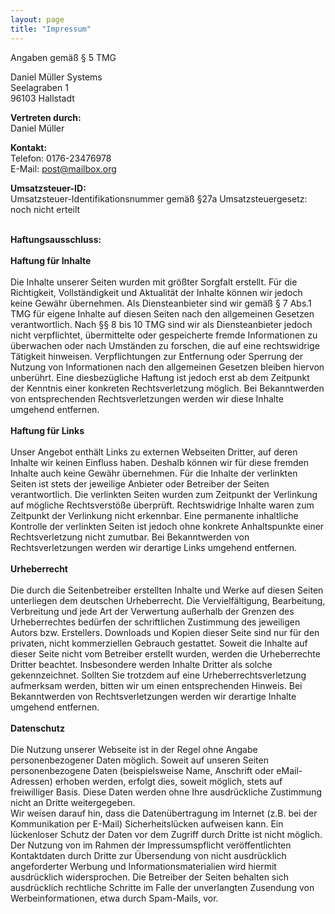 ```yaml
---
layout: page
title: "Impressum"
---
```


<div class='impressum'>
    <p>Angaben gemäß § 5 TMG</p>
    <p>Daniel Müller Systems
        <br> Seelagraben 1
        <br> 96103 Hallstadt
        <br>
    </p>
    <p>
        <strong>Vertreten durch: </strong>
        <br> Daniel Müller
        <br>
    </p>
    <p>
        <strong>Kontakt:</strong>
        <br> Telefon: 0176-23476978
        <br> E-Mail:
        <a href='mailto:post@mailbox.org'>post@mailbox.org</a>
    </p>
    <p>
        <strong>Umsatzsteuer-ID: </strong>
        <br> Umsatzsteuer-Identifikationsnummer gemäß §27a Umsatzsteuergesetz: noch nicht erteilt
        <br>
        <br>
    </p>
    <p>
        <strong>Haftungsausschluss: </strong>
        <br>
        <br>
        <strong>Haftung für Inhalte</strong>
        <br>
        <br> Die Inhalte unserer Seiten wurden mit größter Sorgfalt erstellt. Für die Richtigkeit, Vollständigkeit und Aktualität
        der Inhalte können wir jedoch keine Gewähr übernehmen. Als Diensteanbieter sind wir gemäß § 7 Abs.1 TMG für eigene
        Inhalte auf diesen Seiten nach den allgemeinen Gesetzen verantwortlich. Nach §§ 8 bis 10 TMG sind wir als Diensteanbieter
        jedoch nicht verpflichtet, übermittelte oder gespeicherte fremde Informationen zu überwachen oder nach Umständen
        zu forschen, die auf eine rechtswidrige Tätigkeit hinweisen. Verpflichtungen zur Entfernung oder Sperrung der Nutzung
        von Informationen nach den allgemeinen Gesetzen bleiben hiervon unberührt. Eine diesbezügliche Haftung ist jedoch
        erst ab dem Zeitpunkt der Kenntnis einer konkreten Rechtsverletzung möglich. Bei Bekanntwerden von entsprechenden
        Rechtsverletzungen werden wir diese Inhalte umgehend entfernen.
        <br>
        <br>
        <strong>Haftung für Links</strong>
        <br>
        <br> Unser Angebot enthält Links zu externen Webseiten Dritter, auf deren Inhalte wir keinen Einfluss haben. Deshalb
        können wir für diese fremden Inhalte auch keine Gewähr übernehmen. Für die Inhalte der verlinkten Seiten ist stets
        der jeweilige Anbieter oder Betreiber der Seiten verantwortlich. Die verlinkten Seiten wurden zum Zeitpunkt der Verlinkung
        auf mögliche Rechtsverstöße überprüft. Rechtswidrige Inhalte waren zum Zeitpunkt der Verlinkung nicht erkennbar.
        Eine permanente inhaltliche Kontrolle der verlinkten Seiten ist jedoch ohne konkrete Anhaltspunkte einer Rechtsverletzung
        nicht zumutbar. Bei Bekanntwerden von Rechtsverletzungen werden wir derartige Links umgehend entfernen.
        <br>
        <br>
        <strong>Urheberrecht</strong>
        <br>
        <br> Die durch die Seitenbetreiber erstellten Inhalte und Werke auf diesen Seiten unterliegen dem deutschen Urheberrecht.
        Die Vervielfältigung, Bearbeitung, Verbreitung und jede Art der Verwertung außerhalb der Grenzen des Urheberrechtes
        bedürfen der schriftlichen Zustimmung des jeweiligen Autors bzw. Erstellers. Downloads und Kopien dieser Seite sind
        nur für den privaten, nicht kommerziellen Gebrauch gestattet. Soweit die Inhalte auf dieser Seite nicht vom Betreiber
        erstellt wurden, werden die Urheberrechte Dritter beachtet. Insbesondere werden Inhalte Dritter als solche gekennzeichnet.
        Sollten Sie trotzdem auf eine Urheberrechtsverletzung aufmerksam werden, bitten wir um einen entsprechenden Hinweis.
        Bei Bekanntwerden von Rechtsverletzungen werden wir derartige Inhalte umgehend entfernen.
        <br>
        <br>
        <strong>Datenschutz</strong>
        <br>
        <br> Die Nutzung unserer Webseite ist in der Regel ohne Angabe personenbezogener Daten möglich. Soweit auf unseren Seiten
        personenbezogene Daten (beispielsweise Name, Anschrift oder eMail-Adressen) erhoben werden, erfolgt dies, soweit
        möglich, stets auf freiwilliger Basis. Diese Daten werden ohne Ihre ausdrückliche Zustimmung nicht an Dritte weitergegeben.
        <br> Wir weisen darauf hin, dass die Datenübertragung im Internet (z.B. bei der Kommunikation per E-Mail) Sicherheitslücken
        aufweisen kann. Ein lückenloser Schutz der Daten vor dem Zugriff durch Dritte ist nicht möglich.
        <br> Der Nutzung von im Rahmen der Impressumspflicht veröffentlichten Kontaktdaten durch Dritte zur Übersendung von nicht
        ausdrücklich angeforderter Werbung und Informationsmaterialien wird hiermit ausdrücklich widersprochen. Die Betreiber
        der Seiten behalten sich ausdrücklich rechtliche Schritte im Falle der unverlangten Zusendung von Werbeinformationen,
        etwa durch Spam-Mails, vor.
    </p>
</div>